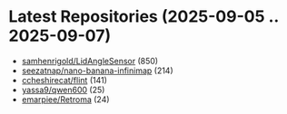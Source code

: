 # Latest Repositories (2025-09-05 .. 2025-09-07)

- [samhenrigold/LidAngleSensor](https://github.com/samhenrigold/LidAngleSensor) (850)
- [seezatnap/nano-banana-infinimap](https://github.com/seezatnap/nano-banana-infinimap) (214)
- [ccheshirecat/flint](https://github.com/ccheshirecat/flint) (141)
- [yassa9/qwen600](https://github.com/yassa9/qwen600) (25)
- [emarpiee/Retroma](https://github.com/emarpiee/Retroma) (24)
